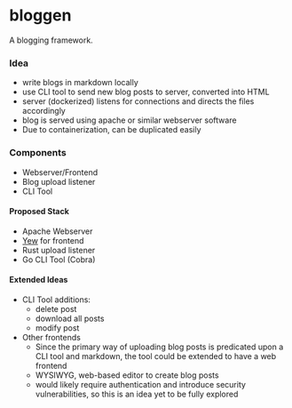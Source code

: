# bloggen 
A blogging framework.

### Idea
- write blogs in markdown locally 
- use CLI tool to send new blog posts to server, converted into HTML
- server (dockerized) listens for connections and directs the files accordingly 
- blog is served using apache or similar webserver software 
- Due to containerization, can be duplicated easily 

### Components
- Webserver/Frontend
- Blog upload listener 
- CLI Tool 


#### Proposed Stack 
- Apache Webserver 
- [Yew](https://github.com/yewstack/yew) for frontend 
- Rust upload listener 
- Go CLI Tool (Cobra)

#### Extended Ideas
- CLI Tool additions:
  - delete post
  - download all posts
  - modify post 
- Other frontends
  - Since the primary way of uploading blog posts is predicated upon a CLI tool and markdown, the tool could be extended to have a web frontend
  - WYSIWYG, web-based editor to create blog posts 
  - would likely require authentication and introduce security vulnerabilities, so this is an idea yet to be fully explored 

